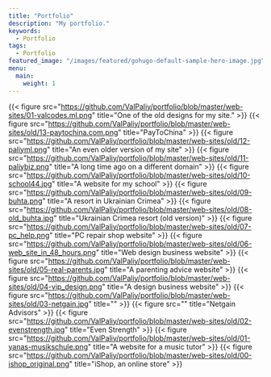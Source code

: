 ```yaml
---
title: "Portfolio"
description: "My portfolio."
keywords:
  - Portfolio
tags:
  - Portfolio
featured_image: "/images/featured/gohugo-default-sample-hero-image.jpg"
menu:
  main:
    weight: 1
---
```


{{< figure src="https://github.com/ValPaliy/portfolio/blob/master/web-sites/01-valcodes.ml.png" title="One of the old designs for my site." >}}
{{< figure src="https://github.com/ValPaliy/portfolio/blob/master/web-sites/old/13-paytochina.com.png" title="PayToChina" >}}
{{< figure src="https://github.com/ValPaliy/portfolio/blob/master/web-sites/old/12-paliyml.png" title="An even older version of my site" >}}
{{< figure src="https://github.com/ValPaliy/portfolio/blob/master/web-sites/old/11-paliybiz.png" title="A long time ago on a different domain" >}}
{{< figure src="https://github.com/ValPaliy/portfolio/blob/master/web-sites/old/10-school44.jpg" title="A website for my school" >}}
{{< figure src="https://github.com/ValPaliy/portfolio/blob/master/web-sites/old/09-buhta.png" title="A resort in Ukrainian Crimea" >}}
{{< figure src="https://github.com/ValPaliy/portfolio/blob/master/web-sites/old/08-old_buhta.jpg" title="Ukrainian Crimea resort (old version)" >}}
{{< figure src="https://github.com/ValPaliy/portfolio/blob/master/web-sites/old/07-pc_help.png" title="PC repair shop website" >}}
{{< figure src="https://github.com/ValPaliy/portfolio/blob/master/web-sites/old/06-web_site_in_48_hours.png" title="Web design business website" >}}
{{< figure src="https://github.com/ValPaliy/portfolio/blob/master/web-sites/old/05-real-parents.jpg" title="A parenting advice website" >}}
{{< figure src="https://github.com/ValPaliy/portfolio/blob/master/web-sites/old/04-vip_design.png" title="A design business website" >}}
{{< figure src="https://github.com/ValPaliy/portfolio/blob/master/web-sites/old/03-netgain.jpg" title="" >}}
{{< figure src="" title="Netgain Advisors" >}}
{{< figure src="https://github.com/ValPaliy/portfolio/blob/master/web-sites/old/02-evenstrength.jpg" title="Even Strength" >}}
{{< figure src="https://github.com/ValPaliy/portfolio/blob/master/web-sites/old/01-yanas-musikschule.png" title="A website for a music tutor" >}}
{{< figure src="https://github.com/ValPaliy/portfolio/blob/master/web-sites/old/00-ishop_original.png" title="iShop, an online store" >}}
